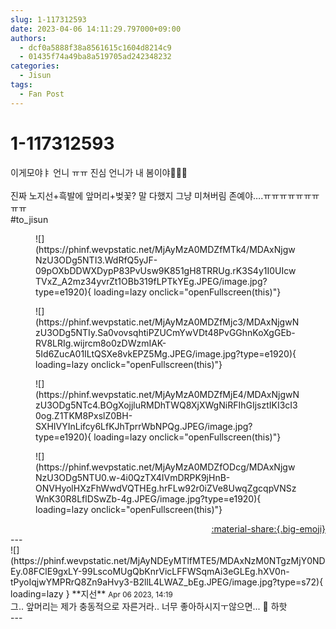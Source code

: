 ```yaml
---
slug: 1-117312593
date: 2023-04-06 14:11:29.797000+09:00
authors:
  - dcf0a5888f38a8561615c1604d8214c9
  - 01435f74a49ba8a519705ad242348232
categories:
  - Jisun
tags:
  - Fan Post
---
```


# 1-117312593

<div class="post-container" markdown="1">
<div class="content-container md-sidebar__scrollwrap" markdown="1">

이게모야ㅑ 언니 ㅠㅠ 진심 언니가 내 봄이야🥹🌸🩷<br><br>진짜 노지선+흑발에 앞머리+벚꽃? 말 다했지 그냥 미쳐버림 존예야….ㅠㅠㅠㅠㅠㅠㅠㅠㅠ<br>\#to_jisun 
<figure markdown="1">
![](https://phinf.wevpstatic.net/MjAyMzA0MDZfMTk4/MDAxNjgwNzU3ODg5NTI3.WdRfQ5yJF-09pOXbDDWXDypP83PvUsw9K851gH8TRRUg.rK3S4y1I0UIcwTVxZ_A2mz34yvrZt1OBb319fLPTkYEg.JPEG/image.jpg?type=e1920){ loading=lazy onclick="openFullscreen(this)"}
</figure>

<figure markdown="1">
![](https://phinf.wevpstatic.net/MjAyMzA0MDZfMjc3/MDAxNjgwNzU3ODg5NTIy.Sa0vovsqhtiPZUCmYwVDt48PvGGhnKoXgGEb-RV8LRIg.wijrcm8o0zDWzmIAK-5Id6ZucA01ILtQSXe8vkEPZ5Mg.JPEG/image.jpg?type=e1920){ loading=lazy onclick="openFullscreen(this)"}
</figure>

<figure markdown="1">
![](https://phinf.wevpstatic.net/MjAyMzA0MDZfMjE4/MDAxNjgwNzU3ODg5NTc4.BOgXojjluRMDhTWQ8XjXWgNiRFIhGIjsztIKI3cI30og.Z1TKM8PxslZ0BH-SXHIVYInLifcy6LfKJhTprrWbNPQg.JPEG/image.jpg?type=e1920){ loading=lazy onclick="openFullscreen(this)"}
</figure>

<figure markdown="1">
![](https://phinf.wevpstatic.net/MjAyMzA0MDZfODcg/MDAxNjgwNzU3ODg5NTU0.w-4i0QzTX4IVmDRPK9jHnB-ONVHyolHXzFhWwdVQTHEg.hrFLw92r0iZVe8UwqZgcqpVNSzWnK30R8LflDSwZb-4g.JPEG/image.jpg?type=e1920){ loading=lazy onclick="openFullscreen(this)"}
</figure>


</div>
</div>

<div style="text-align: right;" markdown="1">
<a href="https://weverse.io/fromis9/fanpost/1-117312593" style="text-align: right;">:material-share:{.big-emoji}</a>
</div>
---

<div class="comments-container md-sidebar__scrollwrap" markdown="1">
<div class="comment" markdown="1">
<div class='id-container' markdown="1">
![](https://phinf.wevpstatic.net/MjAyNDEyMTlfMTE5/MDAxNzM0NTgzMjY0NDEy.08FClE9gxLY-99LscoMUgQbKnrVicLFFWSqmAi3eGLEg.hXV0n-tPyoIqjwYMPRrQ8Zn9aHvy3-B2llL4LWAZ_bEg.JPEG/image.jpg?type=s72){ loading=lazy }
**<span class="artist">지선</span>** <small>Apr 06 2023, 14:19</small><br>
</div>
<div class='comment-body' markdown="1">
그.. 앞머리는 제가 충동적으로 자른거라.. 너무 좋아하시지ㅜ않으면... 👀 하핫
</div>
</div>
</div>
---
